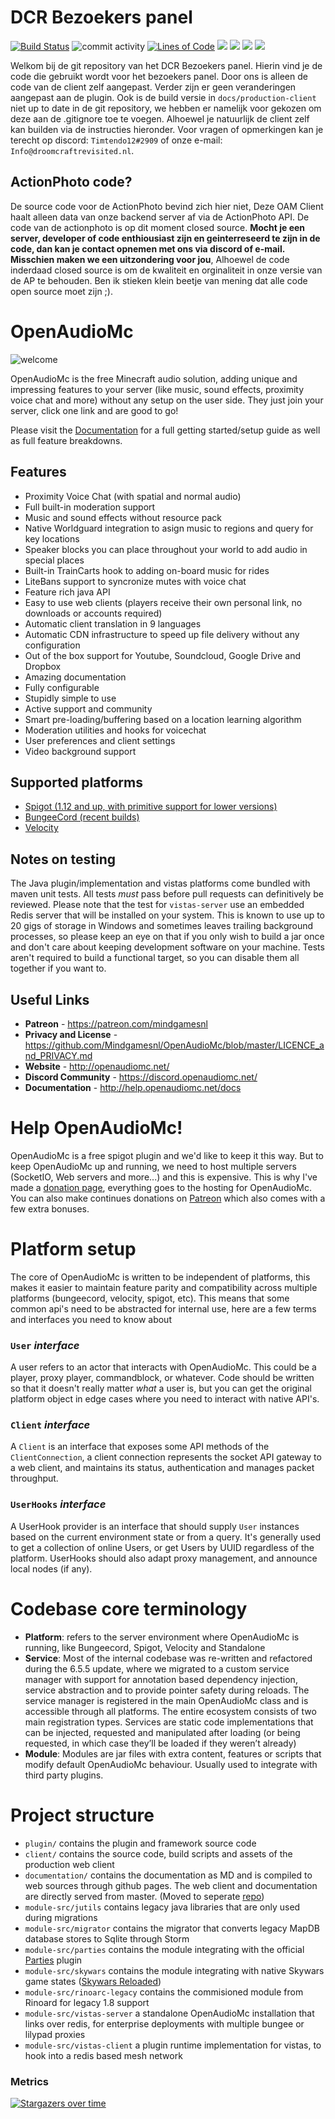 # DCR Bezoekers panel
[![Build Status](https://travis-ci.org/Mindgamesnl/OpenAudioMc.svg?branch=master)](https://travis-ci.org/Mindgamesnl/OpenAudioMc)
![commit activity](https://img.shields.io/github/commit-activity/4w/mindgamesnl/openaudiomc.svg)
[![Lines of Code](https://img.shields.io/tokei/lines/github/Mindgamesnl/OpenAudioMc)](https://github.com/Mindgamesnl/OpenAudioMc)
[![](https://img.shields.io/github/stars/Mindgamesnl/OpenAudioMc.svg?label=Stars&logo=github)](https://github.com/Mindgamesnl/OpenAudioMc/stargazers)
[![](https://img.shields.io/badge/Paper-1.17.1-brightgreen.svg?colorB=DC3340)](https://papermc.io/downloads)
[![](https://img.shields.io/discord/245497740589662209.svg?color=%237289da&label=Discord&logo=discord&logoColor=%237289da)](https://discord.gg/C4ZZ6u2)
[![](https://img.shields.io/badge/Patreon-Support-orange.svg?logo=Patreon)](https://www.patreon.com/mindgamesnl)

Welkom bij de git repository van het DCR Bezoekers panel. Hierin vind je de code die gebruikt wordt voor het bezoekers panel.
Door ons is alleen de code van de client zelf aangepast. Verder zijn er geen veranderingen aangepast aan de plugin. 
Ook is de build versie in `docs/production-client` niet up to date in de git repository, we hebben er namelijk voor gekozen om deze aan de .gitignore toe te voegen.
Alhoewel je natuurlijk de client zelf kan builden via de instructies hieronder. Voor vragen of opmerkingen kan je terecht op discord: `Timtendo12#2909` of onze e-mail: `Info@droomcraftrevisited.nl`.

## ActionPhoto code?
De source code voor de ActionPhoto bevind zich hier niet, Deze OAM Client haalt alleen data van onze backend server af via de ActionPhoto API. De code van de actionphoto is op dit moment closed source.
**Mocht je een server, developer of code enthiousiast zijn en geinterreseerd te zijn in de code, dan kan je contact opnemen met ons via discord of e-mail. Misschien maken we een uitzondering voor jou**, Alhoewel de code 
inderdaad closed source is om de kwaliteit en orginaliteit in onze versie van de AP te behouden. Ben ik stieken klein beetje van mening dat alle code open source moet zijn ;).
# OpenAudioMc

![welcome](https://i.imgur.com/OEvbUQb_d.png?maxwidth=1920&fidelity=grand)

OpenAudioMc is the free Minecraft audio solution, adding unique and impressing features to your server (like music, sound effects, proximity voice chat and more) without any setup on the user side. They just join your server, click one link and are good to go!

Please visit the [Documentation](https://help.openaudiomc.net/docs) for a full getting started/setup guide as well as full feature breakdowns.

## Features
 - Proximity Voice Chat (with spatial and normal audio)
 - Full built-in moderation support
 - Music and sound effects without resource pack
 - Native Worldguard integration to asign music to regions and query for key locations
 - Speaker blocks you can place throughout your world to add audio in special places
 - Built-in TrainCarts hook to adding on-board music for rides
 - LiteBans support to syncronize mutes with voice chat
 - Feature rich java API
 - Easy to use web clients (players receive their own personal link, no downloads or accounts required)
 - Automatic client translation in 9 languages
 - Automatic CDN infrastructure to speed up file delivery without any configuration
 - Out of the box support for Youtube, Soundcloud, Google Drive and Dropbox
 - Amazing documentation
 - Fully configurable
 - Stupidly simple to use
 - Active support and community
 - Smart pre-loading/buffering based on a location learning algorithm
 - Moderation utilities and hooks for voicechat
 - User preferences and client settings
 - Video background support

## Supported platforms
 - [Spigot (1.12 and up, with primitive support for lower versions)](https://www.spigotmc.org/resources/openaudiomc-open-source-audio-client.30691/ "Spigot Plugin Page")
 - [BungeeCord (recent builds)](https://www.spigotmc.org/resources/openaudiomc-open-source-audio-client.30691/ "Spigot Plugin Page")
 - [Velocity](https://www.spigotmc.org/resources/openaudiomc-open-source-audio-client.30691/ "Spigot Plugin Page")

## Notes on testing
The Java plugin/implementation and vistas platforms come bundled with maven unit tests. All tests *must* pass before pull requests can definitively be reviewed.
Please note that the test for `vistas-server` use an embedded Redis server that will be installed on your system. This is known to use up to 20 gigs of storage in Windows and sometimes leaves trailing background processes, so please keep an eye on that if you only wish to build a jar once and don't care about keeping development software on your machine. Tests aren't required to build a functional target, so  you can disable them all together if you want to.

## Useful Links
* **Patreon** - <https://patreon.com/mindgamesnl>
* **Privacy and License** - <https://github.com/Mindgamesnl/OpenAudioMc/blob/master/LICENCE_and_PRIVACY.md>
* **Website** - <http://openaudiomc.net/>
* **Discord Community** - <https://discord.openaudiomc.net/>
* **Documentation** - <http://help.openaudiomc.net/docs>

# Help OpenAudioMc!
OpenAudioMc is a free spigot plugin and we'd like to keep it this way.  But to keep OpenAudioMc up and running, we need to host multiple servers (SocketIO, Web servers and more...) and this is expensive. This is why I've made a [donation page](http://donate.craftmend.com/), everything goes to the hosting for OpenAudioMc. You can also make continues donations on [Patreon](https://patreon.com/mindgamesnl) which also comes with a few extra bonuses.

# Platform setup
The core of OpenAudioMc is written to be independent of platforms, this makes it easier to maintain feature parity and compatibility across multiple platforms (bungeecord, velocity, spigot, etc). This means that some common api's need to be abstracted for internal use, here are a few terms and interfaces you need to know about
### `User` *interface*
A user refers to an actor that interacts with OpenAudioMc. This could be a player, proxy player, commandblock, or whatever. Code should be written so that it doesn't really matter *what* a user is, but you can get the original platform object in edge cases where you need to interact with native API's.
### `Client` *interface*
A `Client` is an interface that exposes some API methods of the `ClientConnection`, a client connection represents the socket API gateway to a web client, and maintains its status, authentication and manages packet throughput.
### `UserHooks` *interface*
A UserHook provider is an interface that should supply `User` instances based on the current environment state or from a query. It's generally used to get a collection of online Users, or get Users by UUID regardless of the platform. UserHooks should also adapt proxy management, and announce local nodes (if any).

# Codebase core terminology
 - **Platform**: refers to the server environment where OpenAudioMc is running, like Bungeecord, Spigot, Velocity and Standalone
 - **Service**: Most of the internal codebase was re-written and refactored during the 6.5.5 update, where we migrated to a custom service manager with support for annotation based dependency injection, service abstraction and to provide pointer safety during reloads.
   The service manager is registered in the main OpenAudioMc class and is accessible through all platforms. The entire ecosystem consists of two main registration types. Services are static code implementations that can be injected, requested and manipulated after loading (or being requested, in which case they’ll be loaded if they weren’t already)
 - **Module**: Modules are jar files with extra content, features or scripts that modify default OpenAudioMc behaviour. Usually used to integrate with third party plugins. 


# Project structure
 - `plugin/` contains the plugin and framework source code
 - `client/` contains the source code, build scripts and assets of the production web client
 - `documentation/` contains the documentation as MD and is compiled to web sources through github pages. The web client and documentation are directly served from master. (Moved to seperate [repo](https://github.com/OpenAudioMc/documentation))
 - `module-src/jutils` contains legacy java libraries that are only used during migrations
 - `module-src/migrator` contains the migrator that converts legacy MapDB database stores to Sqlite through Storm
 - `module-src/parties` contains the module integrating with the official [Parties](https://www.spigotmc.org/resources/parties-an-advanced-parties-manager.3709/) plugin
 - `module-src/skywars` contains the module integrating with native Skywars game states ([Skywars Reloaded](https://github.com/lukasvdgaag/SkyWarsReloaded))
 - `module-src/rinoarc-legacy` contains the commisioned module from Rinoard for legacy 1.8 support
 - `module-src/vistas-server` a standalone OpenAudioMc installation that links over redis, for enterprise deployments with multiple bungee or lilypad proxies
 - `module-src/vistas-client` a plugin runtime implementation for vistas, to hook into a redis based mesh network

### Metrics
[![Stargazers over time](https://starchart.cc/Mindgamesnl/openaudiomc.svg)](https://starchart.cc/Mindgamesnl/openaudiomc)
